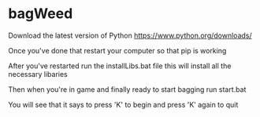 # bagWeed
Download the latest version of Python
https://www.python.org/downloads/

Once you've done that restart your computer so that pip is working

After you've restarted run the installLibs.bat file
this will install all the necessary libaries

Then when you're in game and finally ready to start bagging run start.bat

You will see that it says to press 'K' to begin and press 'K' again to quit
